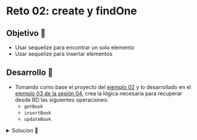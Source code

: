 # Reto 02: create y findOne

## Objetivo 🎯

* Usar sequelize para encontrar un solo elemento
* Usar sequelize para insertar elementos

## Desarrollo 📝

* Tomando como base el proyecto del [ejemplo 02](../ejemplo02/) y lo desarrollado en el [ejemplo 03 de la sesión 04](../../sesion04/ejemplo03/), crea la lógica necesaria para recuperar desde BD las siguientes operaciones:
	* `getBook`
	* `insertBook`
	* `updateBook`

<details>
	<summary>Solucion 🔖</summary>

Cuando tengas tu propuesta, puedes compararla con la que se propone en este directorio observando los siguientes puntos

* En la carpeta `src` está el código
* En la carpeta `client` las llamadas que pueden invocarse con la extensión `REST Client`
* En el archivo `package.json` se agregó el script de arranque

</details>
